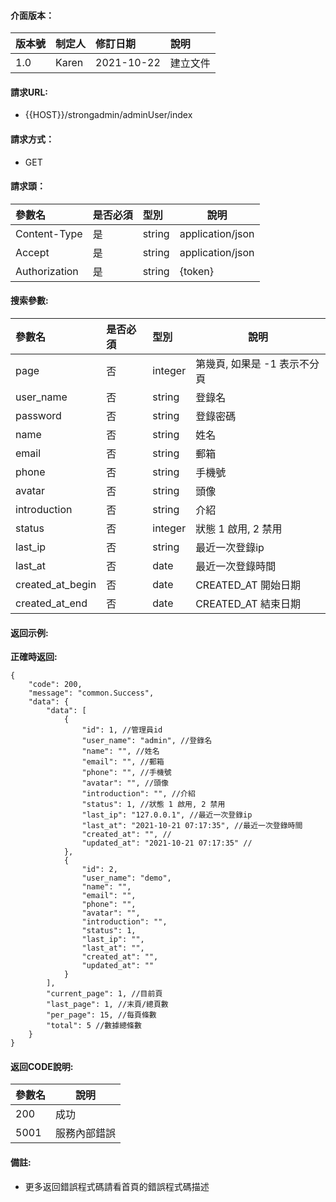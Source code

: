 #### 介面版本：

|版本號|制定人|修訂日期|說明|
|:----|:----|:----   |:----|
|1.0 |Karen  |2021-10-22 |建立文件|

#### 請求URL:

- {{HOST}}/strongadmin/adminUser/index

#### 請求方式：

- GET

#### 請求頭：

|參數名|是否必須|型別|說明|
|:----    |:---|:----- |-----   |
|Content-Type |是  |string |application/json   |
|Accept |是  |string |application/json   |
|Authorization|是|string|{token}|

#### 搜索參數:

|參數名|是否必須|型別|說明|
|:----    |:---|:----- |-----   |
|page |否  |integer |第幾頁, 如果是 -1 表示不分頁   |
|user_name |否  |string |登錄名   |
|password |否  |string |登錄密碼   |
|name |否  |string |姓名   |
|email |否  |string |郵箱   |
|phone |否  |string |手機號   |
|avatar |否  |string |頭像   |
|introduction |否  |string |介紹   |
|status |否  |integer |狀態 1 啟用, 2 禁用   |
|last_ip |否  |string |最近一次登錄ip   |
|last_at |否  |date |最近一次登錄時間   |
|created_at_begin |否  |date |CREATED_AT 開始日期   |
|created_at_end |否  |date |CREATED_AT 結束日期   |

#### 返回示例:

**正確時返回:**

```
{
    "code": 200,
    "message": "common.Success",
    "data": {
        "data": [
            {
                "id": 1, //管理員id
                "user_name": "admin", //登錄名
                "name": "", //姓名
                "email": "", //郵箱
                "phone": "", //手機號
                "avatar": "", //頭像
                "introduction": "", //介紹
                "status": 1, //狀態 1 啟用, 2 禁用
                "last_ip": "127.0.0.1", //最近一次登錄ip
                "last_at": "2021-10-21 07:17:35", //最近一次登錄時間
                "created_at": "", //
                "updated_at": "2021-10-21 07:17:35" //
            },
            {
                "id": 2,
                "user_name": "demo",
                "name": "",
                "email": "",
                "phone": "",
                "avatar": "",
                "introduction": "",
                "status": 1,
                "last_ip": "",
                "last_at": "",
                "created_at": "",
                "updated_at": ""
            }
        ],
        "current_page": 1, //目前頁
        "last_page": 1, //末頁/總頁數
        "per_page": 15, //每頁條數
        "total": 5 //數據總條數
    }
}
```

#### 返回CODE說明:

|參數名|說明|
|:----- |----- |
|200 |成功  |
|5001|服務內部錯誤|

#### 備註:

- 更多返回錯誤程式碼請看首頁的錯誤程式碼描述